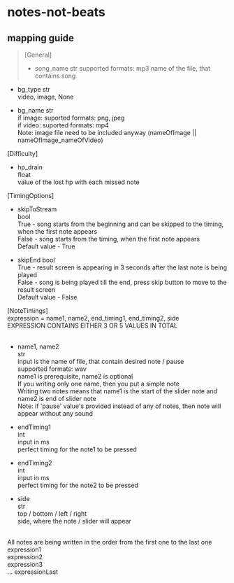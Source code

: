 # notes-not-beats
## mapping guide
> [General]
> - song_name
> str
> supported formats: mp3
> name of the file, that contains song

-  bg_type
str <br>
video, image, None <br>

- bg_name
str <br>
if image: suported formats: png, jpeg <br>
if video: suported formats: mp4 <br>
Note: image file need to be included anyway (nameOfImage || nameOfImage_nameOfVideo) <br>

[Difficulty]
- hp_drain <br>
float <br>
value of the lost hp with each missed note <br>

[TimingOptions]
- skipToStream <br>
bool <br>
True - song starts from the beginning and can be skipped to the timing, when the first note appears <br>
False - song starts from the timing, when the first note appears <br>
Default value - True <br>

- skipEnd
bool <br>
True - result screen is appearing in 3 seconds after the last note is being played <br>
False - song is being played till the end, press skip button to move to the result screen <br>
Default value - False <br>

[NoteTimings] <br>
expression = name1, name2, end_timing1, end_timing2, side <br>
EXPRESSION CONTAINS EITHER 3 OR 5 VALUES IN TOTAL <br> <br>

- name1, name2 <br>
str <br>
input is the name of file, that contain desired note / pause <br>
supported formats: wav <br>
name1 is prerequisite, name2 is optional <br>
If you writing only one name, then you put a simple note <br>
Writing two notes means that name1 is the start of the slider note and name2 is end of slider note <br>
Note: if 'pause' value's provided instead of any of notes, then note will appear without any sound <br>

- endTiming1 <br>
int <br>
input in ms <br>
perfect timing for the note1 to be pressed <br>

- endTiming2 <br>
int <br>
input in ms <br>
perfect timing for the note2 to be pressed <br>

- side <br>
str <br>
top / bottom / left / right <br>
side, where the note / slider will appear <br> <br>

All notes are being written in the order from the first one to the last one <br>
expression1 <br>
expression2 <br>
expression3  <br>
...
expressionLast <br>
